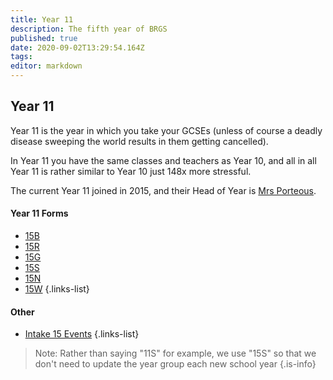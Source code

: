 ```yaml
---
title: Year 11
description: The fifth year of BRGS
published: true
date: 2020-09-02T13:29:54.164Z
tags: 
editor: markdown
---
```


## Year 11
Year 11 is the year in which you take your GCSEs (unless of course a deadly disease sweeping the world results in them getting cancelled).

In Year 11 you have the same classes and teachers as Year 10, and all in all Year 11 is rather similar to Year 10 just 148x more stressful.

The current Year 11 joined in 2015, and their Head of Year is [Mrs Porteous](/teachers/mrs-porteous).

#### Year 11 Forms
- [15B](/students/intake15/b)
- [15R](/students/intake15/r)
- [15G](/students/intake15/g)
- [15S](/students/intake15/s)
- [15N](/students/intake15/n)
- [15W](/students/intake15/w)
{.links-list}

#### Other
- [Intake 15 Events](/students/intake15/events)
{.links-list}

> Note:  Rather than saying "11S" for example, we use "15S" so that we don't need to update the year group each new school year
{.is-info}